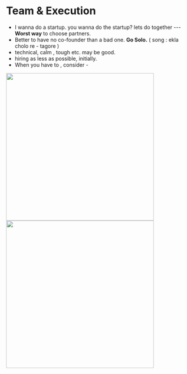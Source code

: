 # Team & Execution

- I wanna do a startup. you wanna do the startup? lets do together --- **Worst way** to choose partners.
- Better to have no co-founder than a bad one. **Go Solo.** ( song : ekla cholo re - tagore )
- technical, calm , tough etc. may be good.
- hiring as less as possible, initially.
- When you have to , consider - 
<img src="https://github.com/shekharbiswas/Startup-guide/assets/32758439/a66fce15-60bc-404a-9248-94ef494058fc" width="400">

<img src="https://github.com/shekharbiswas/Startup-guide/assets/32758439/bffac82a-7444-4197-95da-25c25227c490" width="400">

